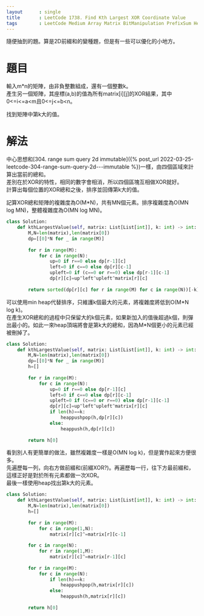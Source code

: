 ```yaml
--- 
layout      : single
title       : LeetCode 1738. Find Kth Largest XOR Coordinate Value
tags        : LeetCode Medium Array Matrix BitManipulation PrefixSum Heap
---
```

隨便抽到的題。算是2D前綴和的變種題，但是有一些可以優化的小地方。  

# 題目
輸入m\*n的矩陣，由非負整數組成，還有一個整數k。  
產生另一個矩陣，其座標(a,b)的值為所有matrix[i][j]的XOR結果，其中0<=i<=a<m且0<=j<=b<n。  

找到矩陣中第k大的值。  

# 解法
中心思想和[304. range sum query 2d   immutable]({% post_url 2022-03-25-leetcode-304-range-sum-query-2d---immutable %})一樣，由四個區域來計算出當前的總和。  
差別在於XOR的特性，相同的數字會相消，所以四個區塊互相做XOR就好。  
計算出每個位置的XOR總和之後，排序並回傳第k大的值。  

記算XOR總和矩陣的複雜度為O(M\*N)，共有MN個元素。排序複雜度為O(MN log MN)，整體複雜度為O(MN log MN)。  

```python
class Solution:
    def kthLargestValue(self, matrix: List[List[int]], k: int) -> int:
        M,N=len(matrix),len(matrix[0])
        dp=[[0]*N for _ in range(M)]
             
        for r in range(M):
            for c in range(N):
                up=0 if r==0 else dp[r-1][c]
                left=0 if c==0 else dp[r][c-1]
                upleft=0 if (c==0 or r==0) else dp[r-1][c-1]
                dp[r][c]=up^left^upleft^matrix[r][c]
                        
        return sorted(dp[r][c] for r in range(M) for c in range(N))[-k]
```

可以使用min heap代替排序，只維護k個最大的元素，將複雜度將低到O(M\*N log k)。  
在產生XOR總和的過程中只保留大的k個元素，如果新加入的值後超過k個，則彈出最小的。如此一來heap頂端將會是第k大的總和，因為M\*N個更小的元素已經被刪掉了。  

```python
class Solution:
    def kthLargestValue(self, matrix: List[List[int]], k: int) -> int:
        M,N=len(matrix),len(matrix[0])
        dp=[[0]*N for _ in range(M)]
        h=[]
             
        for r in range(M):
            for c in range(N):
                up=0 if r==0 else dp[r-1][c]
                left=0 if c==0 else dp[r][c-1]
                upleft=0 if (c==0 or r==0) else dp[r-1][c-1]
                dp[r][c]=up^left^upleft^matrix[r][c]
                if len(h)==k:
                    heappushpop(h,dp[r][c])
                else:
                    heappush(h,dp[r][c])
                        
        return h[0]
```

看到別人有更簡單的做法，雖然複雜度一樣是O(MN log k)，但是實作起來方便很多。  
先遍歷每一列，向右方做前綴和(前綴XOR?)。再遍歷每一行，往下方最前綴和，這樣正好是對於所有元素都做一次XOR。  
最後一樣使用heap找出第k大的元素。  

```python
class Solution:
    def kthLargestValue(self, matrix: List[List[int]], k: int) -> int:
        M,N=len(matrix),len(matrix[0])
        h=[]
             
        for r in range(M):
            for c in range(1,N):
                matrix[r][c]^=matrix[r][c-1]
                    
        for c in range(N):
            for r in range(1,M):
                matrix[r][c]^=matrix[r-1][c]
                    
        for r in range(M):
            for c in range(N):
                if len(h)==k:
                    heappushpop(h,matrix[r][c])
                else:
                    heappush(h,matrix[r][c])
                        
        return h[0]
```